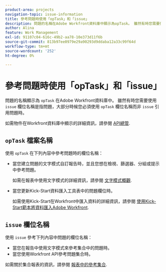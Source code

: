 ```yaml
---
product-area: projects
navigation-topic: issue-information
title: 參考問題時使用「opTask」和「issue」
description: 問題的名稱在Adobe Workfront資料庫中顯示為opTask。 雖然有時您需要使用問題欄位名稱來參考問題，但大多數時候您在參考問題時都必須使用opTask欄位名稱，而不是問題。
author: Alina
feature: Work Management
exl-id: 91107c04-616c-49b2-aa78-10e373d11f6b
source-git-commit: 813b97ee0979e29a90293d9ddaba12a33c99f64d
workflow-type: tm+mt
source-wordcount: '252'
ht-degree: 0%

---
```


# 參考問題時使用「opTask」和「issue」

問題的名稱顯示為 `opTask` 在Adobe Workfront資料庫中。 雖然有時您需要使用 `issue` 欄位名稱是指問題，大部分時候您必須使用 `opTask` 欄位名稱而非 `issue` 引用問題時。

如需物件在Workfront資料庫中顯示的詳細資訊，請參閱 [API總管](https://developer.adobe.com/workfront/api-explorer/).

## `opTask` 檔案名稱

使用 `opTask` 在下列內容中參考問題時的欄位名稱：

* 當您建立問題的文字模式自訂報告時，並且您想在檢視、篩選器、分組或提示中參考問題。

   如需在報表中使用文字模式的詳細資訊，請參閱 [文字模式概觀](../../../reports-and-dashboards/reports/text-mode/understand-text-mode.md).

<!--* When you pull information about issues using our API.  
  For more information about the Workfront API, see [Adobe Workfront API](../../../wf-api/workfront-api.md)-->

* 當您更新Kick-Start資料匯入工具表中的問題欄位時。

   如需使用Kick-Start在Workfront中匯入資料的詳細資訊，請參閱 [使用Kick-Start範本將資料匯入Adobe Workfront](../../../administration-and-setup/manage-workfront/using-kick-starts/import-data-via-kickstarts.md).

## `issue` 欄位名稱

使用 `issue` 參考下列內容中問題的欄位名稱：

* 當您在報告中使用文字模式來參考集合中的問題時。
* 當您使用Workfront API參考問題集合時。

如需關於集合報表的資訊，請參閱 [報表中的參考集合](../../../reports-and-dashboards/reports/text-mode/reference-collections-report.md).

<!--
<note type="tip">
For information about how issues appear in a collection, see the
<a href="https://developer.adobe.com/workfront/api-explorer/" target="_blank">API Explorer</a> and select the API Unsupported option from the upper-right corner of the page.
<br>(NOTE: Drafted because this might not be needed.)
</note>
-->
